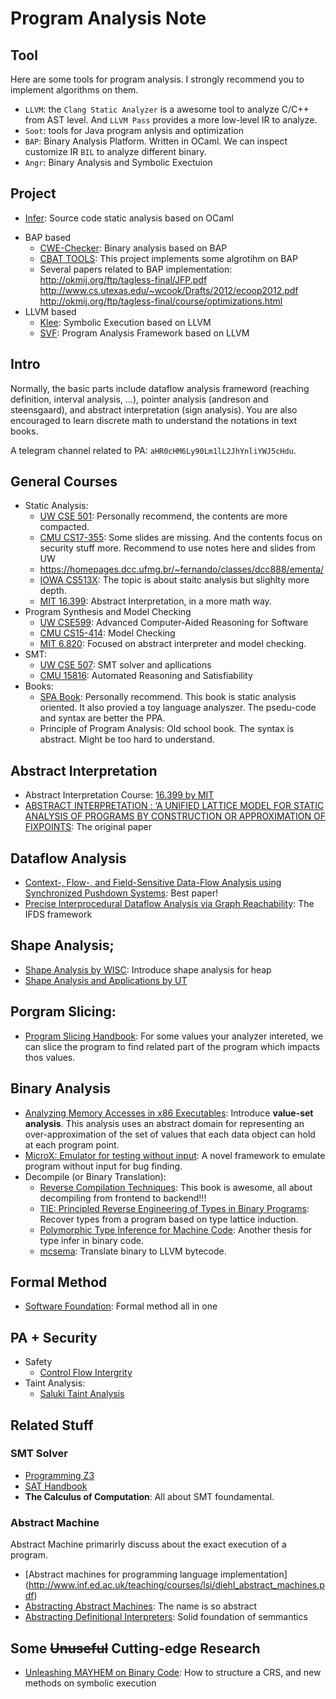 # Program Analysis Note

## Tool

Here are some tools for program analysis. I strongly recommend you to implement algorithms on them.

- `LLVM`: the `Clang Static Analyzer` is a awesome tool to analyze C/C++ from AST level. And `LLVM Pass` provides a more low-level IR to analyze.
- `Soot`: tools for Java program anlysis and optimization
- `BAP`: Binary Analysis Platform. Written in OCaml. We can inspect customize IR `BIL` to analyze different binary.
- `Angr`: Binary Analysis and Symbolic Exectuion

## Project

- [Infer](https://github.com/facebook/infer): Source code static analysis based on OCaml
+ BAP based
  - [CWE-Checker](https://github.com/fkie-cad/cwe_checker): Binary analysis based on BAP
  - [CBAT TOOLS](https://github.com/draperlaboratory/cbat_tools): This project implements some algrotihm on BAP
  - Several papers related to BAP implementation: http://okmij.org/ftp/tagless-final/JFP.pdf http://www.cs.utexas.edu/~wcook/Drafts/2012/ecoop2012.pdf http://okmij.org/ftp/tagless-final/course/optimizations.html
+ LLVM based
  - [Klee](https://github.com/klee/klee): Symbolic Execution based on LLVM
  - [SVF](https://github.com/SVF-tools/SVF): Program Analysis Framework based on LLVM

## Intro

Normally, the basic parts include dataflow analysis frameword (reaching definition, interval analysis, ...), pointer analysis (andreson and steensgaard), and abstract interpretation (sign analysis). You are also encouraged to learn discrete math to understand the notations in text books.

A telegram channel related to PA: `aHR0cHM6Ly90Lm1lL2JhYnliYWJ5cHdu`.

## General Courses

- Static Analysis:
  - [UW CSE 501](https://courses.cs.washington.edu/courses/cse501/15sp/): Personally recommend, the contents are more compacted.
  - [CMU CS17-355](http://www.cs.cmu.edu/~aldrich/courses/17-355-19sp/): Some slides are missing. And the contents focus on security stuff more. Recommend to use notes here and slides from UW
  - https://homepages.dcc.ufmg.br/~fernando/classes/dcc888/ementa/
  - [IOWA CS513X](http://web.cs.iastate.edu/~weile/cs513x/): The topic is about staitc analysis but slighlty more depth.
  - [MIT 16.399](http://web.mit.edu/16.399/www/#schedule): Abstract Interpretation, in a more math way.
- Program Synthesis and Model Checking
  - [UW CSE599](https://courses.cs.washington.edu/courses/cse599a2/15wi/): Advanced Computer-Aided Reasoning for Software
  - [CMU CS15-414](https://www.cs.cmu.edu/~15414/schedule.html): Model Checking
  - [MIT 6.820](https://ocw.mit.edu/courses/electrical-engineering-and-computer-science/6-820-fundamentals-of-program-analysis-fall-2015/): Focused on abstract interpreter and model checking.
- SMT:
  - [UW CSE 507](https://courses.cs.washington.edu/courses/cse507/): SMT solver and apllications
  - [CMU 15816](http://www.cs.cmu.edu/~mheule/15816-f19/): Automated Reasoning and Satisfiability
- Books:
  - [SPA Book](https://cs.au.dk/~amoeller/spa/spa.pdf): Personally recommend. This book is static analysis oriented. It also provied a toy language analyszer. The psedu-code and syntax are better the PPA.
  - Principle of Program Analysis: Old school book. The syntax is abstract. Might be too hard to understand.

## Abstract Interpretation
  - Abstract Interpretation Course: [16.399 by MIT](http://web.mit.edu/16.399/www/)
  - [ABSTRACT INTERPRETATION : ‘A UNIFIED LATTICE MODEL FOR STATIC ANALYSIS OF PROGRAMS BY CONSTRUCTION OR APPROXIMATION OF FIXPOINTS](https://courses.cs.washington.edu/courses/cse501/15sp/papers/cousot.pdf): The original paper

## Dataflow Analysis
  - [Context-, Flow-, and Field-Sensitive Data-Flow Analysis using Synchronized Pushdown Systems](https://dl.acm.org/doi/pdf/10.1145/3290361?download=true): Best paper!
  - [Precise Interprocedural Dataflow Analysis via Graph Reachability](https://research.cs.wisc.edu/wpis/papers/popl95.pdf): The IFDS framework 
  
## Shape Analysis;
  - [Shape Analysis by WISC](https://research.cs.wisc.edu/wpis/papers/cc2000.pdf): Introduce shape analysis for heap
  - [Shape Analysis and Applications by UT](https://personal.utdallas.edu/~zhiqiang.lin/file/f15/shape-analysis-ch12.pdf)
  
## Porgram Slicing:
  - [Program Slicing Handbook](http://www.cs.toronto.edu/~chechik/courses06/csc2125/tip95survey.pdf): For some values your analyzer intereted, we can slice the program to find related part of the program which impacts thos values.

## Binary Analysis

- [Analyzing Memory Accesses in x86 Executables](https://research.cs.wisc.edu/wpis/papers/cc04.pdf): Introduce **value-set analysis**. This analysis uses an abstract domain for representing an over-approximation of the set of values that each data object can hold at each program point.
- [MicroX: Emulator for testing without input](https://patricegodefroid.github.io/public_psfiles/icse2014.pdf): A novel framework to emulate program without input for bug finding.
- Decompile (or Binary Translation):
  - [Reverse Compilation Techniques](http://www.phatcode.net/res/228/files/decompilation_thesis.pdf): This book is awesome, all about decompiling from frontend to backend!!!
  - [TIE: Principled Reverse Engineering of Types in Binary Programs](https://users.ece.cmu.edu/~aavgerin/papers/tie-ndss-2011.pdf): Recover types from a program based on type lattice induction.
  - [Polymorphic Type Inference for Machine Code](https://arxiv.org/pdf/1603.05495.pdf): Another thesis for type infer in binary code.
  - [mcsema](https://github.com/lifting-bits/mcsema/): Translate binary to LLVM bytecode.
  
## Formal Method

- [Software Foundation](https://softwarefoundations.cis.upenn.edu/current/index.html): Formal method all in one
  
## PA + Security

- Safety
  - [Control Flow Intergrity](https://www.microsoft.com/en-us/research/wp-content/uploads/2005/11/ccs05.pdf)
- Taint Analysis:
  - [Saluki Taint Analysis](https://www.cs.cmu.edu/~rvantond/pdfs/saluki-bar-2018.pdf)
  
## Related Stuff

### SMT Solver
- [Programming Z3](https://theory.stanford.edu/~nikolaj/programmingz3.html)
- [SAT Handbook](https://www.ics.uci.edu/%7Edechter/courses/ics-275a/winter-2016/readings/SATHandbook-CDCL.pdf)
- **The Calculus of Computation**: All about SMT foundamental.

### Abstract Machine
  Abstract Machine primarirly discuss about the exact execution of a program.
  - [Abstract machines for programming language implementation] (http://www.inf.ed.ac.uk/teaching/courses/lsi/diehl_abstract_machines.pdf)
  - [Abstracting Abstract Machines](http://matt.might.net/papers/vanhorn2010abstract.pdf): The name is so abstract
  - [Abstracting Definitional Interpreters](https://plum-umd.github.io/abstracting-definitional-interpreters/): Solid foundation of semmantics

## Some ~~Unuseful~~ Cutting-edge Research

- [Unleashing MAYHEM on Binary Code](https://users.ece.cmu.edu/~dbrumley/pdf/Cha%20et%20al._2012_Unleashing%20Mayhem%20on%20Binary%20Code.pdf): How to structure a CRS, and new methods on symbolic execution
